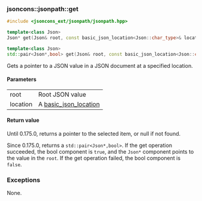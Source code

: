 ### jsoncons::jsonpath::get

```cpp
#include <jsoncons_ext/jsonpath/jsonpath.hpp>

template<class Json>
Json* get(Json& root, const basic_json_location<Json::char_type>& location);                   (until 0.175.0)

template<class Json>
std::pair<Json*,bool> get(Json& root, const basic_json_location<Json::char_type>& location);   (since 0.175.0)
```

Gets a pointer to a JSON value in a JSON document at a specified location.

#### Parameters
<table>
  <tr>
    <td>root</td>
    <td>Root JSON value</td> 
  </tr>
  <tr>
    <td>location</td>
    <td>A <a href="basic_json_location.md">basic_json_location</a></td> 
  </tr>
</table>

#### Return value

Until 0.175.0, returns a pointer to the selected item, or null if not found. 

Since 0.175.0, returns a `std::pair<Json*,bool>`. If the get operation succeeded, the bool component is `true`, and
the `Json*` component points to the value in the `root`. If the get operation failed, the bool component is `false`.


### Exceptions

None.



